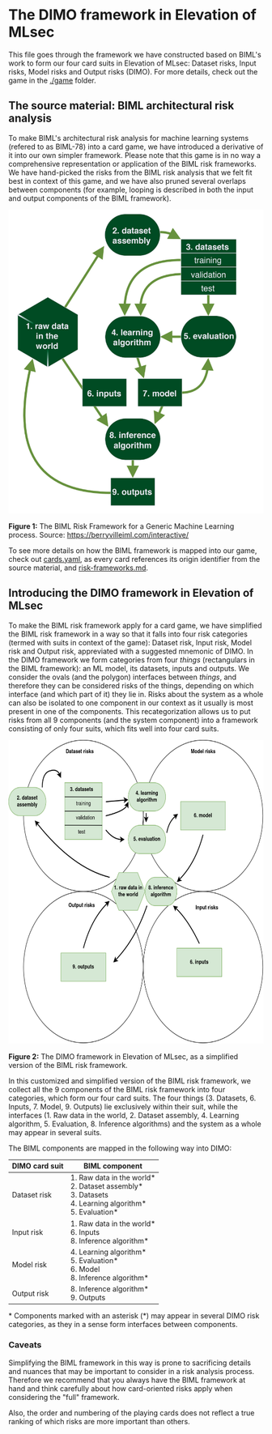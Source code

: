 # The DIMO framework in Elevation of MLsec
This file goes through the framework we have constructed based on BIML's work to form our four card suits in Elevation of MLsec: Dataset risks, Input risks, Model risks and Output risks (DIMO). For more details, check out the game in the [./game](./game/) folder.

## The source material: BIML architectural risk analysis
To make BIML's architectural risk analysis for machine learning systems (refered to as BIML-78) into a card game, we have introduced a derivative of it into our own simpler framework. Please note that this game is in no way a comprehensive representation or application of the BIML risk frameworks. We have hand-picked the risks from the BIML risk analysis that we felt fit best in context of this game, and we have also pruned several overlaps between components (for example, looping is described in both the input and output components of the BIML framework).


<img src="./ml-risk-frameworks/biml-78-framework.png" alt="BIML Risk Framework for a Generic Machine Learning process" style="height: 600px;"/>

**Figure 1:** The BIML Risk Framework for a Generic Machine Learning process. Source: https://berryvilleiml.com/interactive/


To see more details on how the BIML framework is mapped into our game, check out [cards.yaml](./game/cards.yaml), as every card references its origin identifier from the source material, and [risk-frameworks.md](./ml-risk-frameworks/risk-frameworks.md).

## Introducing the DIMO framework in Elevation of MLsec

To make the BIML risk framework apply for a card game, we have simplified the BIML risk framework in a way so that it falls into four risk categories (termed with suits in context of the game): Dataset risk, Input risk, Model risk and Output risk, appreviated with a suggested mnemonic of DIMO. In the DIMO framework we form categories from four *things* (rectangulars in the BIML framework): an ML model, its datasets, inputs and outputs. We consider the ovals (and the polygon) interfaces between *things*, and therefore they can be considered risks of the things, depending on which interface (and which part of it) they lie in. Risks about the system as a whole can also be isolated to one component in our context as it usually is most present in one of the components. This recategorization allows us to put risks from all 9 components (and the system component) into a framework consisting of only four suits, which fits well into four card suits.

<img src="./ml-risk-frameworks/DIMO-eoml.png" alt="The DIMO model presented in Elevation of Mlsec" style="height: 600px;"/>

**Figure 2:** The DIMO framework in Elevation of MLsec, as a simplified version of the BIML risk framework.

In this customized and simplified version of the BIML risk framework, we collect all the 9 components of the BIML risk framework into four categories, which form our four card suits. The four things (3. Datasets, 6. Inputs, 7. Model, 9. Outputs) lie exclusively within their suit, while the interfaces (1. Raw data in the world, 2. Dataset assembly, 4. Learning algorithm, 5. Evaluation, 8. Inference algorithms) and the system as a whole may appear in several suits.

The BIML components are mapped in the following way into DIMO: 

| DIMO card suit | BIML component    |
|-------------------|----------------------------|
| Dataset risk   |   1. Raw data in the world*<br> 2. Dataset assembly*  <br> 3. Datasets <br> 4. Learning algorithm*<br>5. Evaluation*<br>      |
| Input risk   |   1. Raw data in the world*<br>   6. Inputs      <br> 8. Inference algorithm*    |
| Model risk      | 4. Learning algorithm*<br>5. Evaluation*<br> 6. Model <br> 8. Inference algorithm*       |
| Output risk    | 8. Inference algorithm* <br>  9. Outputs  |

 \* Components marked with an asterisk (\*) may appear in several DIMO risk categories, as they in a sense form interfaces between components.

### Caveats

Simplifying the BIML framework in this way is prone to sacrificing details and nuances that may be important to consider in a risk analysis process. Therefore we recommend that you always have the BIML framework at hand and think carefully about how card-oriented risks apply when considering the "full" framework.

Also, the order and numbering of the playing cards does not reflect a true ranking of which risks are more important than others.

